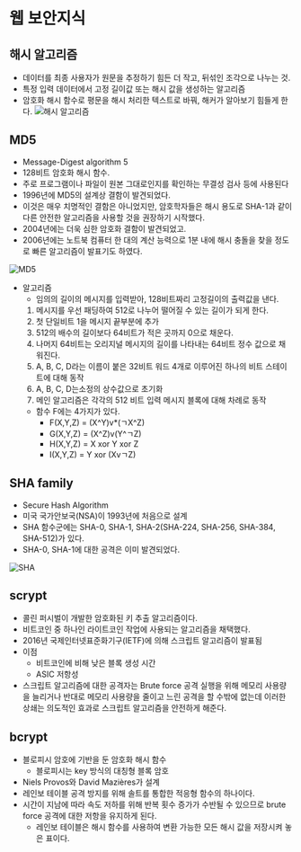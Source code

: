 # 웹 보안지식

## 해시 알고리즘
- 데이터를 최종 사용자가 원문을 추정하기 힘든 더 작고, 뒤섞인 조각으로 나누는 것.
- 특정 입력 데이터에서 고정 길이값 또는 해시 값을 생성하는 알고리즘
- 암호화 해시 함수로 평문을 해시 처리한 텍스트로 바꿔, 해커가 알아보기 힘들게 한다.
![해시 알고리즘](https://resources.appsealing.com/4-svc/wp-content/uploads/2021/04/27124415/image1.png.webp)

## MD5
- Message-Digest algorithm 5
- 128비트 암호화 해시 함수.
- 주로 프로그램이나 파일이 원본 그대로인지를 확인하는 무결성 검사 등에 사용된다
- 1996년에 MD5의 설계상 결함이 발견되었다.
- 이것은 매우 치명적인 결함은 아니었지만, 암호학자들은 해시 용도로 SHA-1과 같이 다른 안전한 알고리즘을 사용할 것을 권장하기 시작했다.
- 2004년에는 더욱 심한 암호화 결함이 발견되었고.
- 2006년에는 노트북 컴퓨터 한 대의 계산 능력으로 1분 내에 해시 충돌을 찾을 정도로 빠른 알고리즘이 발표기도 하였다.

![MD5](https://upload.wikimedia.org/wikipedia/commons/thumb/a/a5/MD5_algorithm.svg/600px-MD5_algorithm.svg.png)
- 알고리즘
  - 임의의 길이의 메시지를 입력받아, 128비트짜리 고정길이의 출력값을 낸다.
  1. 메시지를 우선 패딩하여 512로 나누어 떨어질 수 있는 길이가 되게 한다.
  2. 첫 단일비트 1을 메시지 끝부분에 추가
  3. 512의 배수의 길이보다 64비트가 적은 곳까지 0으로 채운다.
  4. 나머지 64비트는 오리지널 메시지의 길이를 나타내는 64비트 정수 값으로 채워진다.
  5. A, B, C, D라는 이름이 붙은 32비트 워드 4개로 이루어진 하나의 비트 스테이트에 대해 동작
  6. A, B, C, D는소정의 상수값으로 초기화
  7. 메인 알고리즘은 각각의 512 비트 입력 메시지 블록에 대해 차례로 동작
  - 함수 F에는 4가지가 있다.
    - F(X,Y,Z) = (X^Y)v*(ㄱX^Z)
    - G(X,Y,Z) = (X^Z)v(Y^ㄱZ)
    - H(X,Y,Z) = X xor Y xor Z
    - I(X,Y,Z) = Y xor (XvㄱZ)


## SHA family
- Secure Hash Algorithm
- 미국 국가안보국(NSA)이 1993년에 처음으로 설계
- SHA 함수군에는 SHA-0, SHA-1, SHA-2(SHA-224, SHA-256, SHA-384, SHA-512)가 있다.
- SHA-0, SHA-1에 대한 공격은 이미 발견되었다.

![SHA](https://upload.wikimedia.org/wikipedia/commons/thumb/e/e2/SHA-1.svg/1920px-SHA-1.svg.png)


## scrypt
- 콜린 퍼시벌이 개발한 암호화된 키 추출 알고리즘이다.
- 비트코인 중 하나인 라이트코인 작업에 사용되는 알고리즘을 채택했다.
- 2016년 국제인터넷표준화기구(IETF)에 의해 스크립트 알고리즘이 발표됨
- 이점
  - 비트코인에 비해 낮은 블록 생성 시간
  - ASIC 저항성
- 스크립트 알고리즘에 대한 공격자는 Brute force 공격 실행을 위해 메모리 사용량을 늘리거나 반대로 메모리 사용량을 줄이고 느린 공격을 할 수밖에 없는데 이러한 상쇄는 의도적인 효과로 스크립트 알고리즘을 안전하게 해준다.


## bcrypt
- 블로피시 암호에 기반을 둔 암호화 해시 함수
  - 블로피시는 key 방식의 대칭형 블록 암호
- Niels Provos와 David Mazières가 설계
- 레인보 테이블 공격 방지를 위해 솔트를 통합한 적응형 함수의 하나이다.
- 시간이 지남에 따라 속도 저하를 위해 반복 횟수 증가가 수반될 수 있으므로 brute force 공격에 대한 저항을 유지하게 된다.
  - 레인보 테이블은 해시 함수를 사용하여 변환 가능한 모든 해시 값을 저장시켜 놓은 표이다.

